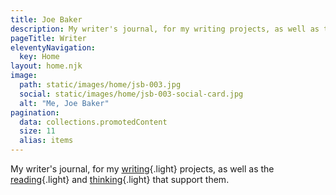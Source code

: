 ```yaml
---
title: Joe Baker
description: My writer's journal, for my writing projects, as well as the reading and thinking that support them.
pageTitle: Writer
eleventyNavigation:
  key: Home
layout: home.njk
image: 
  path: static/images/home/jsb-003.jpg
  social: static/images/home/jsb-003-social-card.jpg
  alt: "Me, Joe Baker"
pagination:
  data: collections.promotedContent
  size: 11
  alias: items
---
```


My writer's journal, for my [writing](/writing){.light} projects, as well as the [reading](/reading){.light} and [thinking](/thinking){.light} that support them.
